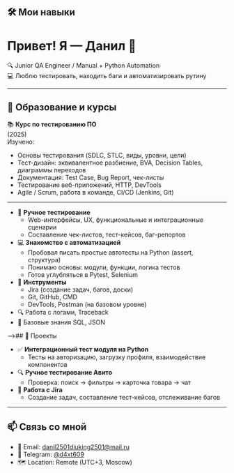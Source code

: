 ## 🛠 Мои навыки
# Привет! Я — Данил 👋

🔍 Junior QA Engineer / Manual + Python Automation  
💻 Люблю тестировать, находить баги и автоматизировать рутину

---

## 🧠 Образование и курсы

📚 **Курс по тестированию ПО**  
(2025)  
Изучено:
- Основы тестирования (SDLC, STLC, виды, уровни, цели)
- Тест-дизайн: эквивалентное разбиение, BVA, Decision Tables, диаграммы переходов
- Документация: Test Case, Bug Report, чек-листы
- Тестирование веб-приложений, HTTP, DevTools
- Agile / Scrum, работа в команде, CI/CD (Jenkins, Git)

---
- 🧪 **Ручное тестирование**
  - Web-интерфейсы, UX, функциональные и интеграционные сценарии
  - Составление чек-листов, тест-кейсов, баг-репортов
- 💻 **Знакомство с автоматизацией**
  - Пробовал писать простые автотесты на Python (assert, структура)
  - Понимаю основы: модули, функции, логика тестов
  - Готов углубляться в Pytest, Selenium
- 🧩 **Инструменты**
  - Jira (создание задач, багов, доски)
  - Git, GitHub, CMD
  - DevTools, Postman (на базовом уровне)
- 🔍 Работа с логами, Traceback
- 🧠 Базовые знания SQL, JSON

-->## 📁 Проекты

- ✅ **Интеграционный тест модуля на Python**
  - Тесты на авторизацию, загрузку профиля, взаимодействие компонентов
- 🔍 **Ручное тестирование Авито**
  - Проверка: поиск → фильтры → карточка товара → чат
- 📌 **Работа с Jira**
  - Создание задач, составление тест-кейсов, отслеживание багов

---

## 📫 Связь со мной

- 📧 Email: danil2501diuking2501@mail.ru  
- 💬 Telegram: [@d4xt609](@d4xt609)  
- 🗺 Location: Remote (UTC+3, Moscow)
